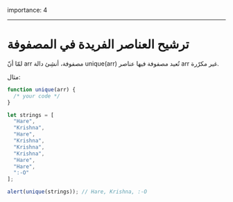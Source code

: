 importance: 4

---

# ترشيح العناصر الفريدة في المصفوفة

لمّا أنّ arr مصفوفة، أنشِئ دالة unique(arr)‎ تُعيد مصفوفة فيها عناصر arr غير مكرّرة.

مثال:

```js
function unique(arr) {
  /* your code */
}

let strings = [
  "Hare",
  "Krishna",
  "Hare",
  "Krishna",
  "Krishna",
  "Krishna",
  "Hare",
  "Hare",
  ":-O"
];

alert(unique(strings)); // Hare, Krishna, :-O
```
